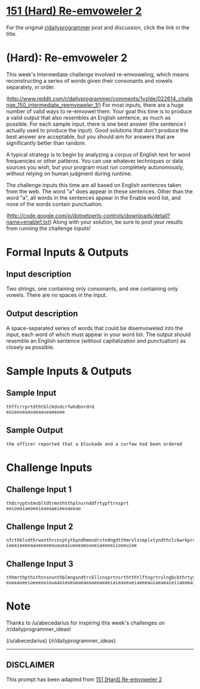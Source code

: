 # [151 (Hard) Re-emvoweler 2](https://www.reddit.com/r/dailyprogrammer/comments/1z6flq/022814_challenge_151_hard_reemvoweler_2/)

For the original [r/dailyprogrammer](https://www.reddit.com/r/dailyprogrammer/) post and discussion, click the link in the title.

# (Hard): Re-emvoweler 2
This week's Intermediate challenge involved re-emvoweling, which means reconstructing a series of words given their consonants and vowels separately, in order.

(http://www.reddit.com/r/dailyprogrammer/comments/1yzlde/022614_challenge_150_intermediate_reemvoweler_1/)
For most inputs, there are a huge number of valid ways to re-emvowel them. Your goal this time is to produce a valid output that also resembles an English sentence, as much as possible. For each sample input, there is one best answer (the sentence I actually used to produce the input). Good solutions that don't produce the best answer are acceptable, but you should aim for answers that are significantly better than random.

A typical strategy is to begin by analyzing a corpus of English text for word frequencies or other patterns. You can use whatever techniques or data sources you wish, but your program must run completely autonomously, without relying on human judgment during runtime.

The challenge inputs this time are all based on English sentences taken from the web. The word "a" does appear in these sentences. Other than the word "a", all words in the sentences appear in the Enable word list, and none of the words contain punctuation.

(http://code.google.com/p/dotnetperls-controls/downloads/detail?name=enable1.txt)
Along with your solution, be sure to post your results from running the challenge inputs!

# Formal Inputs & Outputs
## Input description
Two strings, one containing only consonants, and one containing only vowels. There are no spaces in the input.

## Output description
A space-separated series of words that could be disemvoweled into the input, each word of which must appear in your word list. The output should resemble an English sentence (without capitalization and punctuation) as closely as possible.

# Sample Inputs & Outputs
## Sample Input

```
thffcrrprtdthtblckdndcrfwhdbnrdrd
eoieeoeaaoaeaaueaeeoee
```
## Sample Output

```
the officer reported that a blockade and a curfew had been ordered
```
# Challenge Inputs
## Challenge Input 1

```
thdcryptntmsbltdtrmnthtthplnsrnddfrtypftrnsprt
eeioeaiaeoeeieaeaaeieeoaeoao
```
## Challenge Input 2

```
nfcthblvdthrwsnthrcncptytbyndhmnndrstndngdtthmrvlscmplxtyndthclckwrkprcsnfthnvrs
iaeeieeeeaaoeoeeeouaueaiueoeaeouoeiaeooeiiooeuiee
```
## Challenge Input 3

```
thhmrthpthsthtnsnvnthblmngsndtrckllcnsprtnsrthtthtlftngrtrvlngbckthrtyyrstnsrhsprntsmtndltmtlymtcngvntsvntgnwbfrlydscrbdsclssc
euoeaoeeioeeeooiouaaoieoeueaeaeoaeeaeaeiaieaoeueiaeeeauiaeaeaieiiaeoeaieieaaai
```
# Note
Thanks to /u/abecedarius for inspiring this week's challenges on /r/dailyprogrammer_ideas!

(/u/abecedarius)
(/r/dailyprogrammer_ideas)

----
## **DISCLAIMER**
This prompt has been adapted from [151 [Hard] Re-emvoweler 2](https://www.reddit.com/r/dailyprogrammer/comments/1z6flq/022814_challenge_151_hard_reemvoweler_2/
)
